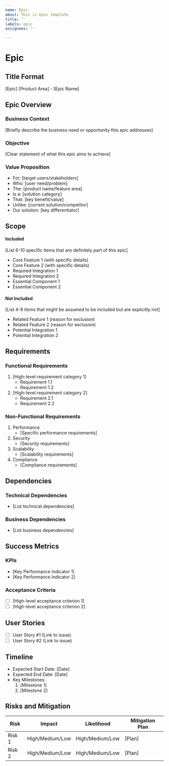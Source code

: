 ```yaml
---
name: Epic
about: This is Epic template
title: ''
labels: epic
assignees: ''

---
```


# Epic

## Title Format
[Epic] [Product Area] - [Epic Name]

## Epic Overview
### Business Context
[Briefly describe the business need or opportunity this epic addresses]

### Objective
[Clear statement of what this epic aims to achieve]

### Value Proposition
- For: [target users/stakeholders]
- Who: [user need/problem]
- The: [product name/feature area]
- Is a: [solution category]
- That: [key benefit/value]
- Unlike: [current solution/competitor]
- Our solution: [key differentiator]

## Scope
#### Included
[List 6-10 specific items that are definitely part of this epic]
- Core Feature 1 (with specific details)
- Core Feature 2 (with specific details)
- Required Integration 1
- Required Integration 2
- Essential Component 1
- Essential Component 2

#### Not Included
[List 4-8 items that might be assumed to be included but are explicitly not]
- Related Feature 1 (reason for exclusion)
- Related Feature 2 (reason for exclusion)
- Potential Integration 1
- Potential Integration 2

## Requirements
### Functional Requirements
1. [High-level requirement category 1]
   - Requirement 1.1
   - Requirement 1.2
2. [High-level requirement category 2]
   - Requirement 2.1
   - Requirement 2.2

### Non-Functional Requirements
1. Performance
   - [Specific performance requirements]
2. Security
   - [Security requirements]
3. Scalability
   - [Scalability requirements]
4. Compliance
   - [Compliance requirements]

## Dependencies
### Technical Dependencies
- [List technical dependencies]

### Business Dependencies
- [List business dependencies]

## Success Metrics
### KPIs
- [Key Performance Indicator 1]
- [Key Performance Indicator 2]

### Acceptance Criteria
- [ ] [High-level acceptance criterion 1]
- [ ] [High-level acceptance criterion 2]

## User Stories
- [ ] User Story #1 (Link to issue)
- [ ] User Story #2 (Link to issue)

## Timeline
- Expected Start Date: [Date]
- Expected End Date: [Date]
- Key Milestones:
  1. [Milestone 1]
  2. [Milestone 2]

## Risks and Mitigation
| Risk | Impact | Likelihood | Mitigation Plan |
|------|---------|------------|-----------------|
| Risk 1 | High/Medium/Low | High/Medium/Low | [Plan] |
| Risk 2 | High/Medium/Low | High/Medium/Low | [Plan] |
